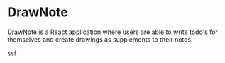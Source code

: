 # DrawNote

 DrawNote is a React application where users are able to write todo's for themselves and create drawings as supplements to their notes.



ssf
